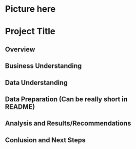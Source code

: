 # Picture here
# Project Title
## Overview
## Business Understanding
## Data Understanding
## Data Preparation (Can be really short in README)
## Analysis and Results/Recommendations
## Conlusion and Next Steps
